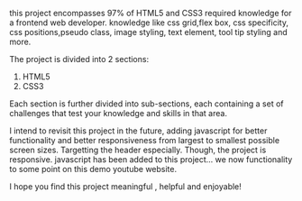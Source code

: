 this project encompasses 97% of HTML5 and CSS3 required knowledge for a frontend web developer.
knowledge like css grid,flex box, css specificity, css positions,pseudo class, image styling, text element, tool tip styling and more.

The project is divided into 2 sections:

1. HTML5
2. CSS3


Each section is further divided into sub-sections, each containing a set of challenges that test your knowledge and skills in that area.

I intend to revisit this project in the future, adding javascript for better functionality and better responsiveness from largest to smallest possible screen sizes. Targetting the header especially. Though, the project is responsive.
javascript has been added to this project... we now functionality to some point on this demo youtube website. 


I hope you find this project meaningful , helpful and enjoyable!

